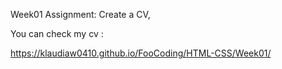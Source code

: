 Week01 Assignment: Create a CV,

You can check my cv : 

https://klaudiaw0410.github.io/FooCoding/HTML-CSS/Week01/
